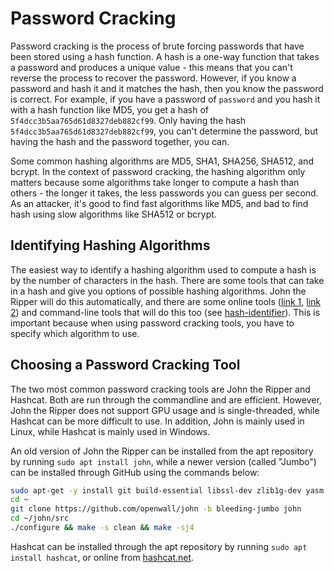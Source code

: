 # Password Cracking
Password cracking is the process of brute forcing passwords that have been stored using a hash function. A hash is a one-way function that takes a password and produces a unique value - this means that you can't reverse the process to recover the password. However, if you know a password and hash it and it matches the hash, then you know the password is correct. For example, if you have a password of `password` and you hash it with a hash function like MD5, you get a hash of `5f4dcc3b5aa765d61d8327deb882cf99`. Only having the hash `5f4dcc3b5aa765d61d8327deb882cf99`, you can't determine the password, but having the hash and the password together, you can.

Some common hashing algorithms are MD5, SHA1, SHA256, SHA512, and bcrypt. In the context of password cracking, the hashing algorithm only matters because some algorithms take longer to compute a hash than others - the longer it takes, the less passwords you can guess per second. As an attacker, it's good to find fast algorithms like MD5, and bad to find hash using slow algorithms like SHA512 or bcrypt.

## Identifying Hashing Algorithms
The easiest way to identify a hashing algorithm used to compute a hash is by the number of characters in the hash. There are some tools that can take in a hash and give you options of possible hashing algorithms. John the Ripper will do this automatically, and there are some online tools ([link 1](https://hashes.com/en/tools/hash_identifier), [link 2](https://www.tunnelsup.com/hash-analyzer/)) and command-line tools that will do this too (see [hash-identifier](https://www.hashidentifier.com/)). This is important because when using password cracking tools, you have to specify which algorithm to use. 

## Choosing a Password Cracking Tool
The two most common password cracking tools are John the Ripper and Hashcat. Both are run through the commandline and are efficient. However, John the Ripper does not support GPU usage and is single-threaded, while Hashcat can be more difficult to use. In addition, John is mainly used in Linux, while Hashcat is mainly used in Windows.

An old version of John the Ripper can be installed from the apt repository by running `sudo apt install john`, while a newer version (called "Jumbo") can be installed through GitHub using the commands below:

```bash
sudo apt-get -y install git build-essential libssl-dev zlib1g-dev yasm pkg-config libgmp-dev libpcap-dev libbz2-dev
cd ~
git clone https://github.com/openwall/john -b bleeding-jumbo john
cd ~/john/src
./configure && make -s clean && make -sj4
```

Hashcat can be installed through the apt repository by running `sudo apt install hashcat`, or online from [hashcat.net](https://hashcat.net/hashcat/).